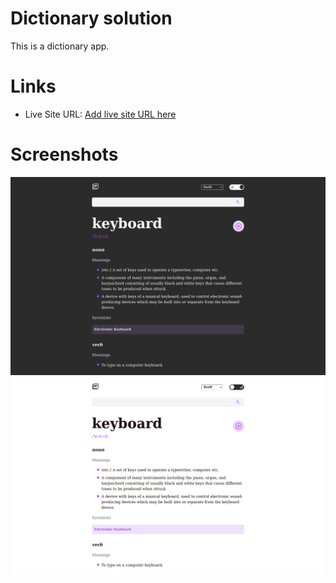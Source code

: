 # Dictionary solution
This is a dictionary app.
# Links
- Live Site URL: [Add live site URL here]()
# Screenshots
![desktop version](./screen-dark.png)
![mobile version](./screen-light.png)
